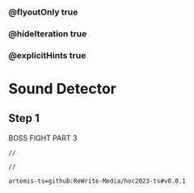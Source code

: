 ### @flyoutOnly true
### @hideIteration true
### @explicitHints true

# Sound Detector

## Step 1
BOSS FIGHT PART 3

```ghost
//
```
```template
//
```

```package
artemis-ts=github:ReWrite-Media/hoc2023-ts#v0.0.1
```